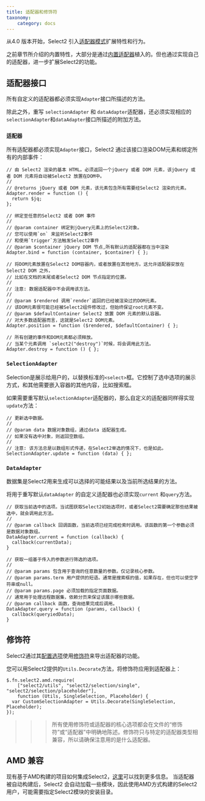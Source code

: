 ```yaml
---
title: 适配器和修饰符
taxonomy:
    category: docs
---
```


从4.0 版本开始，Select2 引入[适配器模式](https://en.wikipedia.org/wiki/Adapter_pattern)扩展特性和行为。

之前章节所介绍的内置特性，大部分是通过[内置适配器](/advanced/default-adapters)植入的。但也通过实现自己的适配器，进一步扩展Select2的功能。

## 适配器接口

所有自定义的适配器都必须实现`Adapter`接口所描述的方法。

除此之外，重写 `selectionAdapter` 和 `dataAdapter`适配器，还必须实现相应的`selectionAdapter`和`dataAdapter`接口所描述的附加方法。

### `适配器`

所有适配器都必须实现`Adapter`接口，Select2 通过该接口渲染DOM元素和绑定所有的内部事件：

```
// 由 Select2 渲染的基本 HTML。必须返回一个jQuery 或者 DOM 元素，该jQuery 或者 DOM 元素将自动被Select2 放置在DOM中。
//
// @returns jQuery 或者 DOM 元素，该元素包含所有需要经Select2 渲染的元素。 
Adapter.render = function () {
  return $jq;
};

// 绑定至任意的Select2 或者 DOM 事件
//
// @param container 绑定到jQuery元素上的Select2对象。
// 您可以使用`on` 来监听Select2事件
// 和使用`trigger`方法触发Select2事件
// @param $container jQuery DOM 节点,所有默认的适配器都在当中渲染
Adapter.bind = function (container, $container) { };

// 将DOM元素放置在Select2 DOM容器内，或者放置在其他地方。这允许适配器安放在Select2 DOM 之外，
// 比如在文档的末尾或者Select2 DOM 节点指定的位置。
//
// 注意: 数据适配器中不会调用该方法。
//
// @param $rendered 调用`render`返回的已经被渲染过的DOM元素。
// 该DOM元素很可能已经被Select2组件修改过，但始终保证root元素不变。
// @param $defaultContainer Select2 放置 DOM 元素的默认容器。
// 对大多数适配器而言，这就是Select2 DOM元素。
Adapter.position = function ($rendered, $defaultContainer) { };

// 所有创建的事件和DOM元素都必须释放。
// 当某个元素调用 `select2("destroy")`时候，将会调用此方法。
Adapter.destroy = function () { };
```

### `SelectionAdapter`

Selection是展示给用户的，以替换标准的`<select>`框。它控制了选中选项的展示方式，和其他需要嵌入容器的其他内容，比如搜索框。


如果需要重写默认`selectionAdapter`适配器的，那么自定义的适配器同样得实现`update`方法：


```
// 更新选中数据。
//
// @param data 数据对象数组，通过data 适配器生成。
// 如果没有选中对象，则返回空数组。
//
// 注意: 该方法总是以数组形式传递，在Select2单选的情况下，也是如此。
SelectionAdapter.update = function (data) { };
```

### `DataAdapter` 


数据集是Select2用来生成可以选择的可能结果以及当前所选结果的方法。

 
将用于重写默认`dataAdapter` 的自定义适配器也必须实现`current` 和`query`方法。


```
// 获取当前选中的选项。当试图获取Select2初始选项时，或者Select2需要确定那些结果被选中，就会调用此方法。
//
// @param callback 回调函数，当前选项已经完成检索时调用。该函数的第一个参数必须是数据对象数组。
DataAdapter.current = function (callback) {
  callback(currentData);
}

// 获取一组基于传入的参数进行筛选的选项。
//
// @param params 包含用于查询的任意数量的参数。仅记录核心参数。
// @param params.term 用户提供的短语。通常是搜索框的值，如果存在，但也可以使空字符串或null。
// @param params.page 必须加载的指定页面数据。
// 通常用于处理远程数据集，依赖分页来保证该展示哪些数据。
// @param callback 函数，查询结果完成后调用。
DataAdapter.query = function (params, callback) {
  callback(queryiedData);
}
```

## 修饰符

Select2通过其[配置选项](/configuration)使用[修饰符](https://en.wikipedia.org/wiki/Decorator_pattern)来导出适配器的功能。

您可以用Select2提供的`Utils.Decorate`方法，将修饰符应用到适配器上：

```
$.fn.select2.amd.require(
    ["select2/utils", "select2/selection/single", "select2/selection/placeholder"],
    function (Utils, SingleSelection, Placeholder) {
  var CustomSelectionAdapter = Utils.Decorate(SingleSelection, Placeholder);
});
```

>>> 所有使用修饰符或适配器的核心选项都会在文件的“修饰符”或“适配器”中明确地陈述。修饰符只与特定的适配器类型相兼容，所以请确保注意用的是什么适配器。

## AMD 兼容

现有基于AMD构建的项目如何集成Select2，[这里](/getting-started/builds-and-modules)可以找到更多信息。 当适配器被自动构建后，Select2 会自动加载一些模块，因此使用AMD方式构建的Select2用户，可能需要指定Select2模块的安装目录。